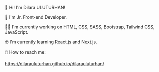 :wave: Hi! I'm Dilara ULUTURHAN!

:rocket: I'm Jr. Front-end Developer.

:woman_technologist: I'm currently working on HTML, CSS, SASS, Bootstrap, Tailwind CSS, JavaScript.

:nerd_face: I'm currently learning React.js and Next.js.

:computer_mouse: How to reach me: 

https://dilarauluturhan.github.io/dilarauluturhan/
